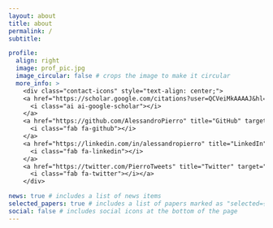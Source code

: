 ```yaml
---
layout: about
title: about
permalink: /
subtitle: 

profile:
  align: right
  image: prof_pic.jpg
  image_circular: false # crops the image to make it circular
  more_info: >
    <div class="contact-icons" style="text-align: center;"> 
    <a href="https://scholar.google.com/citations?user=QCVeiMkAAAAJ&hl=en" title="Google Scholar" target="_blank" rel="noopener noreferrer">
      <i class="ai ai-google-scholar"></i>
    </a> 
    <a href="https://github.com/AlessandroPierro" title="GitHub" target="_blank" rel="noopener noreferrer">
      <i class="fab fa-github"></i>
    </a> 
    <a href="https://linkedin.com/in/alessandropierro" title="LinkedIn" target="_blank" rel="noopener noreferrer">
      <i class="fab fa-linkedin"></i>
    </a> 
    <a href="https://twitter.com/PierroTweets" title="Twitter" target="_blank" rel="noopener noreferrer">
      <i class="fab fa-twitter"></i></a> 
    </div>

news: true # includes a list of news items
selected_papers: true # includes a list of papers marked as "selected={true}"
social: false # includes social icons at the bottom of the page
---
```

